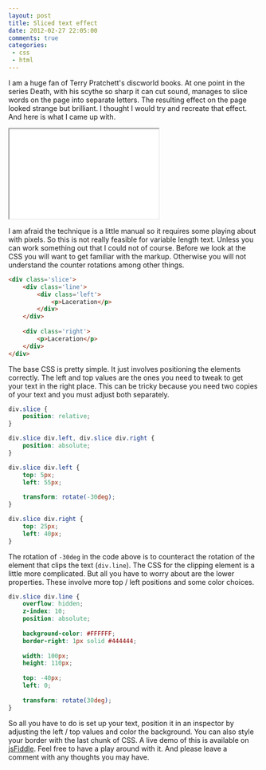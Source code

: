 ```yaml
---
layout: post
title: Sliced text effect
date: 2012-02-27 22:05:00
comments: true
categories:
 - css
 - html
---
```


I am a huge fan of Terry Pratchett's discworld books. At one point in the series Death, with his scythe so sharp it can cut sound, manages to slice words on the page into separate letters. The resulting effect on the page looked strange but brilliant. I thought I would try and recreate that effect. And here is what I came up with.

<!-- more -->

<iframe height='180' class='example' src='/examples/sliced-text/complete.html'>.</iframe>

I am afraid the technique is a little manual so it requires some playing about with pixels. So this is not really feasible for variable length text. Unless you can work something out that I could not of course. Before we look at the CSS you will want to get familiar with the markup. Otherwise you will not understand the counter rotations among other things.

```html
<div class='slice'>
	<div class='line'>
		<div class='left'>
			<p>Laceration</p>
		</div>
	</div>
	
	<div class='right'>
		<p>Laceration</p>
	</div>
</div>
```

The base CSS is pretty simple. It just involves positioning the elements correctly. The left and top values are the ones you need to tweak to get your text in the right place. This can be tricky because you need two copies of your text and you must adjust both separately.

```css
div.slice {
	position: relative;
}

div.slice div.left, div.slice div.right {
	position: absolute;
}

div.slice div.left {
	top: 5px;
	left: 55px;
	
	transform: rotate(-30deg);
}

div.slice div.right {
	top: 25px;
	left: 40px;
}
```

The rotation of `-30deg` in the code above is to counteract the rotation of the element that clips the text (`div.line`). The CSS for the clipping element is a little more complicated. But all you have to worry about are the lower properties. These involve more top / left positions and some color choices.

```css
div.slice div.line {
	overflow: hidden;
	z-index: 10;
	position: absolute;
	
	background-color: #FFFFFF;
	border-right: 1px solid #444444;
	
	width: 100px;
	height: 110px;
	
	top: -40px;
	left: 0;
	
	transform: rotate(30deg);
}
```

So all you have to do is set up your text, position it in an inspector by adjusting the left / top values and color the background. You can also style your border with the last chunk of CSS. A live demo of this is available on [jsFiddle](http://jsfiddle.net/Wolfy87/desCn/). Feel free to have a play around with it. And please leave a comment with any thoughts you may have.